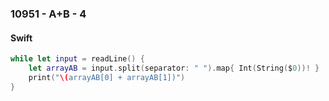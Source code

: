### 10951 - A+B - 4

#### Swift

```swift
while let input = readLine() {
	let arrayAB = input.split(separator: " ").map{ Int(String($0))! }
	print("\(arrayAB[0] + arrayAB[1])")
}
```